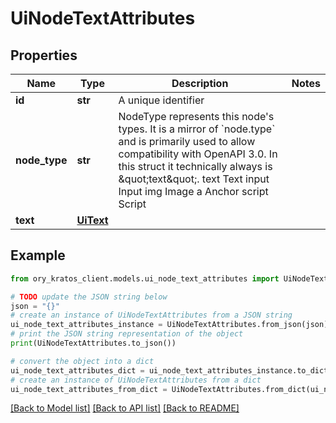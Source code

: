 # UiNodeTextAttributes


## Properties

Name | Type | Description | Notes
------------ | ------------- | ------------- | -------------
**id** | **str** | A unique identifier | 
**node_type** | **str** | NodeType represents this node&#39;s types. It is a mirror of &#x60;node.type&#x60; and is primarily used to allow compatibility with OpenAPI 3.0.  In this struct it technically always is \&quot;text\&quot;. text Text input Input img Image a Anchor script Script | 
**text** | [**UiText**](UiText.md) |  | 

## Example

```python
from ory_kratos_client.models.ui_node_text_attributes import UiNodeTextAttributes

# TODO update the JSON string below
json = "{}"
# create an instance of UiNodeTextAttributes from a JSON string
ui_node_text_attributes_instance = UiNodeTextAttributes.from_json(json)
# print the JSON string representation of the object
print(UiNodeTextAttributes.to_json())

# convert the object into a dict
ui_node_text_attributes_dict = ui_node_text_attributes_instance.to_dict()
# create an instance of UiNodeTextAttributes from a dict
ui_node_text_attributes_from_dict = UiNodeTextAttributes.from_dict(ui_node_text_attributes_dict)
```
[[Back to Model list]](../README.md#documentation-for-models) [[Back to API list]](../README.md#documentation-for-api-endpoints) [[Back to README]](../README.md)


